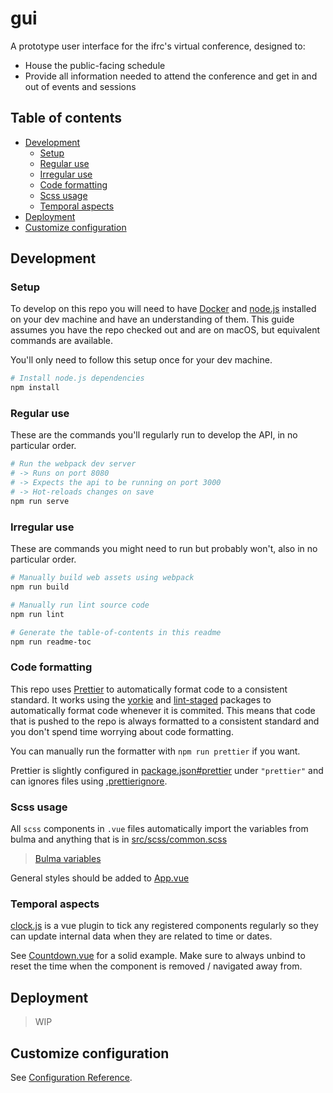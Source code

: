 # gui

A prototype user interface for the ifrc's virtual conference, designed to:

- House the public-facing schedule
- Provide all information needed to attend the conference and get in and out of events and sessions

<!-- toc-head -->

## Table of contents

- [Development](#development)
  - [Setup](#setup)
  - [Regular use](#regular-use)
  - [Irregular use](#irregular-use)
  - [Code formatting](#code-formatting)
  - [Scss usage](#scss-usage)
  - [Temporal aspects](#temporal-aspects)
- [Deployment](#deployment)
- [Customize configuration](#customize-configuration)

<!-- toc-tail -->

## Development

### Setup

To develop on this repo you will need to have [Docker](https://www.docker.com/) and
[node.js](https://nodejs.org) installed on your dev machine and have an understanding of them.
This guide assumes you have the repo checked out and are on macOS, but equivalent commands are available.

You'll only need to follow this setup once for your dev machine.

```bash
# Install node.js dependencies
npm install
```

### Regular use

These are the commands you'll regularly run to develop the API, in no particular order.

```bash
# Run the webpack dev server
# -> Runs on port 8080
# -> Expects the api to be running on port 3000
# -> Hot-reloads changes on save
npm run serve
```

### Irregular use

These are commands you might need to run but probably won't, also in no particular order.

```bash
# Manually build web assets using webpack
npm run build

# Manually run lint source code
npm run lint

# Generate the table-of-contents in this readme
npm run readme-toc
```

### Code formatting

This repo uses [Prettier](https://prettier.io/) to automatically format code to a consistent standard.
It works using the [yorkie](https://www.npmjs.com/package/yorkie)
and [lint-staged](https://www.npmjs.com/package/lint-staged) packages to
automatically format code whenever it is commited.
This means that code that is pushed to the repo is always formatted to a consistent standard
and you don't spend time worrying about code formatting.

You can manually run the formatter with `npm run prettier` if you want.

Prettier is slightly configured in [package.json#prettier](/package.json) under `"prettier"`
and can ignores files using [.prettierignore](/.prettierignore).

### Scss usage

All `scss` components in `.vue` files automatically import the variables from bulma
and anything that is in [src/scss/common.scss](/src/scss/common.scss)

> [Bulma variables](https://bulma.io/documentation/customize/variables/)

General styles should be added to [App.vue](/src/App.vue)

### Temporal aspects

[clock.js](/src/clock.js) is a vue plugin to tick any registered components regularly
so they can update internal data when they are related to time or dates.

See [Countdown.vue](/src/components/Countdown.vue) for a solid example.
Make sure to always unbind to reset the time when the component is removed
/ navigated away from.

## Deployment

> WIP

## Customize configuration

See [Configuration Reference](https://cli.vuejs.org/config/).
